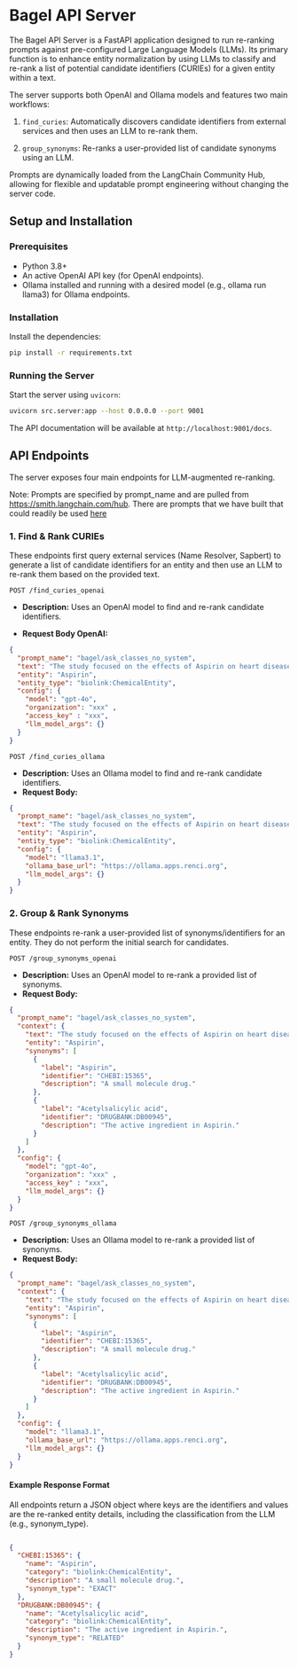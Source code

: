 # Bagel API Server
The Bagel API Server is a FastAPI application designed to run re-ranking prompts against pre-configured Large Language Models (LLMs). Its primary function is to enhance entity normalization by using LLMs to classify and re-rank a list of potential candidate identifiers (CURIEs) for a given entity within a text.

The server supports both OpenAI and Ollama models and features two main workflows:

1. `find_curies`: Automatically discovers candidate identifiers from external services and then uses an LLM to re-rank them.

2. `group_synonyms`: Re-ranks a user-provided list of candidate synonyms using an LLM.

Prompts are dynamically loaded from the LangChain Community Hub, allowing for flexible and updatable prompt engineering without changing the server code.


## Setup and Installation

### Prerequisites
* Python 3.8+
* An active OpenAI API key (for OpenAI endpoints).
* Ollama installed and running with a desired model (e.g., ollama run llama3) for Ollama endpoints.

### Installation

Install the dependencies:

```bash
pip install -r requirements.txt
```

### Running the Server
Start the server using `uvicorn`:

```bash
uvicorn src.server:app --host 0.0.0.0 --port 9001
```

The API documentation will be available at `http://localhost:9001/docs`.

## API Endpoints
The server exposes four main endpoints for LLM-augmented re-ranking.

Note: Prompts are specified by prompt_name and are pulled from https://smith.langchain.com/hub. There are prompts that we have built that could readily be used [here](https://smith.langchain.com/hub/bagel/?organizationId=c9d09f57-ad7a-5cce-8c42-eaf249162e49)

### 1. Find & Rank CURIEs
These endpoints first query external services (Name Resolver, Sapbert) to generate a list of candidate identifiers for an entity and then use an LLM to re-rank them based on the provided text.

`POST /find_curies_openai`
* **Description:** Uses an OpenAI model to find and re-rank candidate identifiers.

* **Request Body OpenAI:**
```json
{
  "prompt_name": "bagel/ask_classes_no_system",
  "text": "The study focused on the effects of Aspirin on heart disease.",
  "entity": "Aspirin",
  "entity_type": "biolink:ChemicalEntity",
  "config": {
    "model": "gpt-4o", 
    "organization": "xxx" , 
    "access_key" : "xxx", 
    "llm_model_args": {}
  }
}
```

`POST /find_curies_ollama`
* **Description:** Uses an Ollama model to find and re-rank candidate identifiers.
* **Request Body:**
```json
{
  "prompt_name": "bagel/ask_classes_no_system",
  "text": "The study focused on the effects of Aspirin on heart disease.",
  "entity": "Aspirin",
  "entity_type": "biolink:ChemicalEntity",
  "config": {
    "model": "llama3.1",
    "ollama_base_url": "https://ollama.apps.renci.org",
    "llm_model_args": {}
  }
}

```


### 2. Group & Rank Synonyms
These endpoints re-rank a user-provided list of synonyms/identifiers for an entity. They do not perform the initial search for candidates.


`POST /group_synonyms_openai`

* **Description:** Uses an OpenAI model to re-rank a provided list of synonyms.
* **Request Body:**
```json
{
  "prompt_name": "bagel/ask_classes_no_system",
  "context": {
    "text": "The study focused on the effects of Aspirin on heart disease.",
    "entity": "Aspirin",
    "synonyms": [
      {
        "label": "Aspirin",
        "identifier": "CHEBI:15365",
        "description": "A small molecule drug."
      },
      {
        "label": "Acetylsalicylic acid",
        "identifier": "DRUGBANK:DB00945",
        "description": "The active ingredient in Aspirin."
      }
    ]
  },
  "config": {
    "model": "gpt-4o", 
    "organization": "xxx" , 
    "access_key" : "xxx", 
    "llm_model_args": {}
  }
}
```

`POST /group_synonyms_ollama`

* **Description:** Uses an Ollama model to re-rank a provided list of synonyms.
* **Request Body:**

```json
{
  "prompt_name": "bagel/ask_classes_no_system",
  "context": {
    "text": "The study focused on the effects of Aspirin on heart disease.",
    "entity": "Aspirin",
    "synonyms": [
      {
        "label": "Aspirin",
        "identifier": "CHEBI:15365",
        "description": "A small molecule drug."
      },
      {
        "label": "Acetylsalicylic acid",
        "identifier": "DRUGBANK:DB00945",
        "description": "The active ingredient in Aspirin."
      }
    ]
  },
  "config": {
    "model": "llama3.1",
    "ollama_base_url": "https://ollama.apps.renci.org",
    "llm_model_args": {}
  }
}
```


#### Example Response Format
All endpoints return a JSON object where keys are the identifiers and values are the re-ranked entity details, including the classification from the LLM (e.g., synonym_type).
```json

{
  "CHEBI:15365": {
    "name": "Aspirin",
    "category": "biolink:ChemicalEntity",
    "description": "A small molecule drug.",
    "synonym_type": "EXACT"
  },
  "DRUGBANK:DB00945": {
    "name": "Acetylsalicylic acid",
    "category": "biolink:ChemicalEntity",
    "description": "The active ingredient in Aspirin.",
    "synonym_type": "RELATED"
  }
}

```